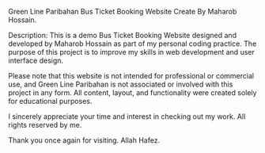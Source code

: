 Green Line Paribahan Bus Ticket Booking Website Create By Maharob Hossain.



Description:
This is a demo Bus Ticket Booking Website designed and developed by Maharob Hossain as part of my personal coding practice. The purpose of this project is to improve my skills in web development and user interface design.

Please note that this website is not intended for professional or commercial use, and Green Line Paribahan is not associated or involved with this project in any form. All content, layout, and functionality were created solely for educational purposes.

I sincerely appreciate your time and interest in checking out my work.
All rights reserved by me.

Thank you once again for visiting.
Allah Hafez.